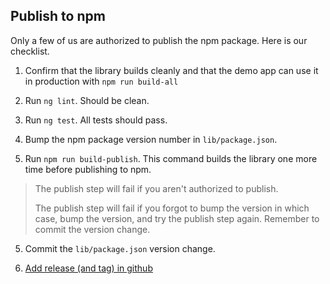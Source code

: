 ## Publish to npm

Only a few of us are authorized to publish the npm package.
Here is our checklist.

1.  Confirm that the library builds cleanly and that the demo app can use it in production with `npm run build-all`

1.  Run `ng lint`. Should be clean.

1.  Run `ng test`. All tests should pass.

1.  Bump the npm package version number in `lib/package.json`.

1.  Run `npm run build-publish`. This command builds the library one more time before publishing to npm.

> The publish step will fail if you aren't authorized to publish.
>
> The publish step will fail if you forgot to bump the version in which case, bump the version, and try the publish step again. Remember to commit the version change.

5.  Commit the `lib/package.json` version change.

6.  [Add release (and tag) in github](https://github.com/johnpapa/angular-ngrx-data/releases)

